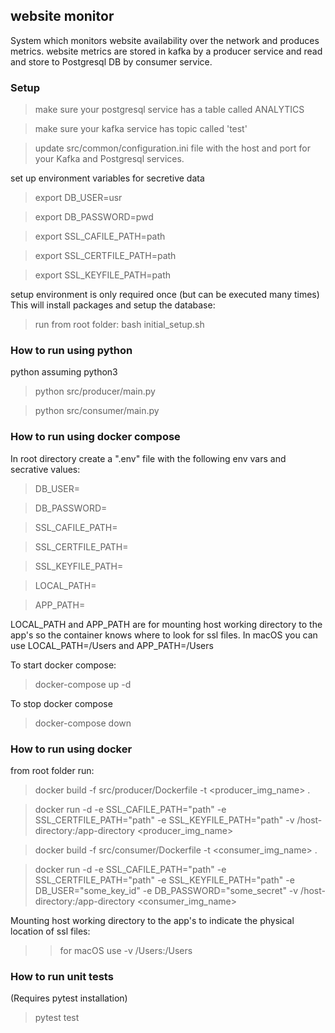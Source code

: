 
## website monitor
System which monitors website availability over the network and produces metrics.
website metrics are stored in kafka by a producer service and read and store to Postgresql DB by consumer service.

### Setup
> make sure your postgresql service has a table called ANALYTICS

> make sure your kafka service has topic called 'test'

> update src/common/configuration.ini file with the host and port for your Kafka and Postgresql services.

set up environment variables for secretive data
> export DB_USER=usr

> export DB_PASSWORD=pwd

> export SSL_CAFILE_PATH=path

> export SSL_CERTFILE_PATH=path

> export SSL_KEYFILE_PATH=path


setup environment is only required once (but can be executed many times)
This will install packages and setup the database:
> run from root folder:  bash initial_setup.sh 


### How to run using python
python assuming python3

> python src/producer/main.py

> python src/consumer/main.py


### How to run using docker compose
In root directory create a ".env" file with the following env vars and secrative values:
> DB_USER=

> DB_PASSWORD=

> SSL_CAFILE_PATH=

> SSL_CERTFILE_PATH=

> SSL_KEYFILE_PATH=

> LOCAL_PATH=

> APP_PATH=

LOCAL_PATH and APP_PATH are for mounting host working directory to the app's so the container knows where to look for ssl files. In macOS you can use LOCAL_PATH=/Users and APP_PATH=/Users


To start docker compose:
> docker-compose up -d

To stop docker compose
> docker-compose down


### How to run using docker
from root folder run:
> docker build -f src/producer/Dockerfile -t <producer_img_name> .

> docker run -d -e SSL_CAFILE_PATH="path" -e SSL_CERTFILE_PATH="path" -e SSL_KEYFILE_PATH="path"
    -v /host-directory:/app-directory <producer_img_name>


> docker build -f src/consumer/Dockerfile -t <consumer_img_name> .

> docker run -d -e SSL_CAFILE_PATH="path" -e SSL_CERTFILE_PATH="path" -e SSL_KEYFILE_PATH="path"
    -e DB_USER="some_key_id" -e DB_PASSWORD="some_secret"
    -v /host-directory:/app-directory <consumer_img_name>


Mounting host working directory to the app's to indicate the physical location of ssl files:
> > for macOS use -v /Users:/Users


### How to run unit tests
(Requires pytest installation)
> pytest test

